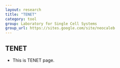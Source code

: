 ```yaml
---
layout: research
title: "TENET"
category: tool
group: Laboratory for Single Cell Systems
group_url: https://sites.google.com/site/neocaleb
---
```


## TENET

- This is TENET page.
